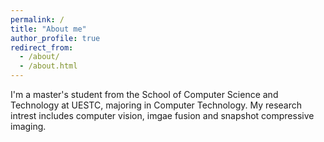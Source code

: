 ```yaml
---
permalink: /
title: "About me"
author_profile: true
redirect_from: 
  - /about/
  - /about.html
---
```


I'm a master's student from the School of Computer Science and Technology at UESTC, majoring in Computer Technology. My research intrest includes computer vision, imgae fusion and snapshot compressive imaging.
